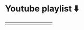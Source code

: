 # Youtube playlist ⬇️

<!-- YOUTUBE:START --><table><tr><td><a href="https://www.youtube.com/watch?v=J2jBTFovWH8"><img width="140px" 
<!-- YOUTUBE:END -->
